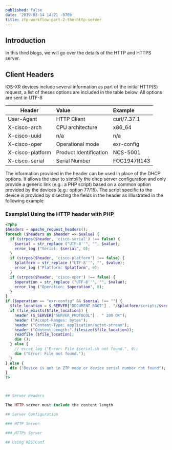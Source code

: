 ```yaml
---
published: false
date: '2019-03-14 14:21 -0700'
title: ztp-workflow-part-2-the-http-server
---
```

## Introduction

In this third blogs, we will go over the details of the HTTP and HTTPS server.

## Client Headers
IOS-XR devices include several information as part of the initial HTTP(S) request, a list of theses options are included in the table below. All options are sent in UTF-8

| Header          | Value                  | Example     |
|-----------------|:-----------------------|:------------|
| User-Agent      | HTTP Client            | curl/7.37.1 |
| X-cisco-arch    | CPU architecture       | x86_64      |
| X-cisco-uuid    | n/a                    | n/a         |
| X-cisco-oper    | Operational mode       | exr-config  |
| X-cisco-platform| Product Identification | NCS-5001    |
| X-cisco-serial  | Serial Number          | FOC1947R143 |

The information provided in the header can be used in place of the DHCP options. It allows the user to simplify the dhcp server configuration and only provide a generic link (e.g.: a PHP script) based on a common option provided by the devices (e.g.: option 77/15). The script specific to the device is provided by disecting the fields in the header as illlustrated in the following example

### Example1 Using the HTTP header with PHP

```php
<?php
$headers = apache_request_headers();
foreach ($headers as $header => $value) {
  if (strpos($header, 'cisco-serial') !== false) {
    $serial = str_replace ("UTF-8''", "", $value);
    error_log ("Serial: $serial", 0);
  }
  if (strpos($header, 'cisco-platform') !== false) {
    $platform = str_replace ("UTF-8''", "", $value);
    error_log ("Platform: $platform", 0);
  }
  if (strpos($header, 'cisco-oper') !== false) {
    $operation = str_replace ("UTF-8''", "", $value);
    error_log ("Operation: $operation", 0);
  }
}
if ($operation == "exr-config" && $serial !== "") {
  $file_location = $_SERVER["DOCUMENT_ROOT"] . "/$platform/scripts/$serial.sh";
  if (file_exists($file_location)) {
    header ($_SERVER["SERVER_PROTOCOL"] . " 200 OK");
    header ("Accept-Ranges: bytes");
    header ("Content-Type: application/octet-stream");
    header ("Content-Length:".filesize($file_location));
    readfile ($file_location);
    die ();
  } else {
    // error_log ("Error: File $serial.sh not found.", 0);
    die ("Error: File not found.");
  }
} else {
  die ("Device is not in ZTP mode or device serial number not found");
}
?>



## Server Headers

The HTTP server must include the content length

## Server Configuration

### HTTP Server

### HTTPs Server

## Using RESTConf
